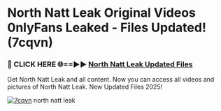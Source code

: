 # North Natt Leak Original Videos 0nlyFans Leaked - Files Updated! (7cqvn)

<h3>🔴 CLICK HERE 🌐==►► <a href="https://tinyurl.com/2wckxsce" rel="nofollow">North Natt Leak Updated Files</a></h3>

Get North Natt Leak and all content. Now you can access all videos and pictures of North Natt Leak. New Updated Files 2025!

[![7cqvn](https://i.imgur.com/AFduVYN.gif)](https://tinyurl.com/2wckxsce)
north natt leak
